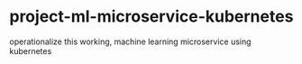 # project-ml-microservice-kubernetes
operationalize this working, machine learning microservice using kubernetes
